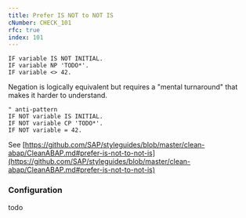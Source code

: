 ```yaml
---
title: Prefer IS NOT to NOT IS
cNumber: CHECK_101
rfc: true
index: 101
---
```



```ABAP
IF variable IS NOT INITIAL.
IF variable NP 'TODO*'.
IF variable <> 42.
```

Negation is logically equivalent
but requires a "mental turnaround"
that makes it harder to understand.

```ABAP
" anti-pattern
IF NOT variable IS INITIAL.
IF NOT variable CP 'TODO*'.
IF NOT variable = 42.
```

See [https://github.com/SAP/styleguides/blob/master/clean-abap/CleanABAP.md#prefer-is-not-to-not-is](https://github.com/SAP/styleguides/blob/master/clean-abap/CleanABAP.md#prefer-is-not-to-not-is)

### Configuration
todo

